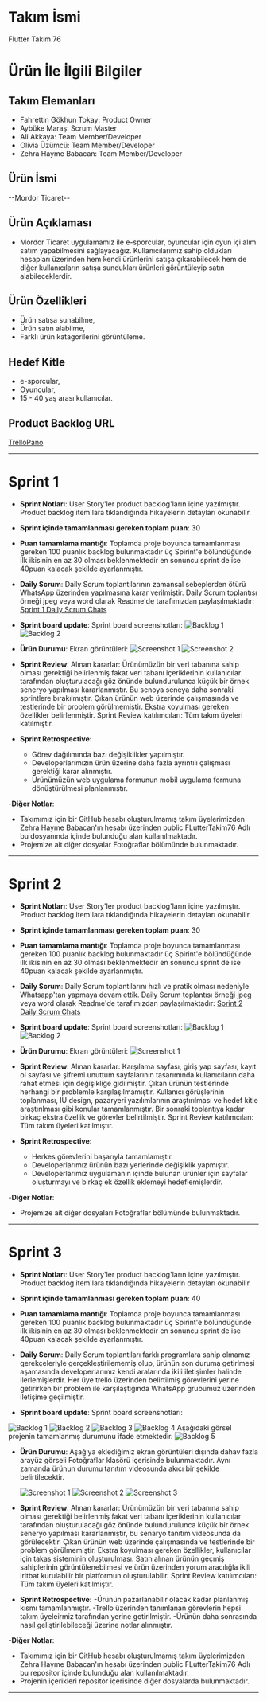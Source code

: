 # **Takım İsmi**

Flutter Takım 76

# Ürün İle İlgili Bilgiler

## Takım Elemanları

- Fahrettin Gökhun Tokay: Product Owner
- Aybüke Maraş: Scrum Master
- Ali Akkaya: Team Member/Developer
- Olivia Üzümcü: Team Member/Developer
- Zehra Hayme Babacan: Team Member/Developer

## Ürün İsmi

--Mordor Ticaret--

## Ürün Açıklaması

- Mordor Ticaret uygulamamız ile e-sporcular, oyuncular için oyun içi alım satım yapabilmesini sağlayacağız. Kullanıcılarımız sahip oldukları hesapları üzerinden hem kendi ürünlerini satışa çıkarabilecek hem de diğer kullanıcıların satışa sundukları ürünleri görüntüleyip satın alabileceklerdir.

## Ürün Özellikleri

- Ürün satışa sunabilme,
- Ürün satın alabilme,
- Farklı ürün katagorilerini görüntüleme.

## Hedef Kitle
- e-sporcular,
- Oyuncular,
- 15 - 40 yaş arası kullanıcılar.

## Product Backlog URL

[TrelloPano](https://trello.com/invite/b/BL40sIsI/0257dbbb47f8379a63b6dd3d133a325f/team-76)

---

# Sprint 1

- **Sprint Notları**: User Story'ler product backlog'ların içine yazılmıştır. Product backlog item'lara tıklandığında hikayelerin detayları okunabilir.
- **Sprint içinde tamamlanması gereken toplam puan**: 30
- **Puan tamamlama mantığı**: Toplamda proje boyunca tamamlanması gereken 100 puanlık backlog bulunmaktadır üç Spirint'e bölündüğünde ilk ikisinin en az 30 olması beklenmektedir en sonuncu sprint de ise 40puan kalacak şekilde ayarlanmıştır.

- **Daily Scrum**: Daily Scrum toplantılarının zamansal sebeplerden ötürü WhatsApp üzerinden yapılmasına karar verilmiştir. Daily Scrum toplantısı örneği jpeg veya word olarak Readme'de tarafımızdan paylaşılmaktadır: [Sprint 1 Daily Scrum Chats](https://github.com/ZehraHaymeBabacan/FlutterTakim76/blob/87ed122a461f95c714cbeb7dd98b3100768a18c6/Fotograflar/Sprint1.docx)

- **Sprint board update**: Sprint board screenshotları: 
![Backlog 1](https://github.com/ZehraHaymeBabacan/FlutterTakim76/blob/87ed122a461f95c714cbeb7dd98b3100768a18c6/Fotograflar/trello.jpeg) 
![Backlog 2](https://github.com/ZehraHaymeBabacan/FlutterTakim76/blob/87ed122a461f95c714cbeb7dd98b3100768a18c6/Fotograflar/trello_2.jpeg)

- **Ürün Durumu**: Ekran görüntüleri:
  ![Screenshot 1](https://github.com/ZehraHaymeBabacan/FlutterTakim76/blob/87ed122a461f95c714cbeb7dd98b3100768a18c6/Fotograflar/homepage.jpeg)
  ![Screenshot 2](https://github.com/ZehraHaymeBabacan/FlutterTakim76/blob/87ed122a461f95c714cbeb7dd98b3100768a18c6/Fotograflar/logo.jpeg)

- **Sprint Review**: 
Alınan kararlar: Ürünümüzün bir veri tabanına sahip olması gerektiği belirlenmiş fakat veri tabanı içeriklerinin kullanıcılar tarafından oluşturulacağı göz önünde bulundurulunca küçük bir örnek seneryo yapılması kararlanmıştır. Bu senoya seneya daha sonraki sprintlere bırakılmıştır. Çıkan ürünün web üzerinde çalışmasında ve testlerinde bir problem görülmemiştir. Ekstra koyulması gereken özellikler belirlenmiştir. 
Sprint Review katılımcıları: Tüm takım üyeleri katılmıştır.

- **Sprint Retrospective:**
  - Görev dağılımında bazı değişiklikler yapılmıştır.
  - Developerlarımızın ürün üzerine daha fazla ayrıntılı çalışması gerektiği karar alınmıştır.
  - Ürünümüzün web uygulama formunun mobil uygulama formuna dönüştürülmesi planlanmıştır.
 

-**Diğer Notlar**:
- Takımımız için bir GitHub hesabı oluşturulmamış takım üyelerimizden Zehra Hayme Babacan'ın hesabı üzerinden public FLutterTakim76 Adlı bu dosyanında içinde bulunduğu alan kullanılmaktadır.
- Projemize ait diğer dosyalar Fotoğraflar bölümünde bulunmaktadır.

---

# Sprint 2
- **Sprint Notları**: User Story'ler product backlog'ların içine yazılmıştır. Product backlog item'lara tıklandığında hikayelerin detayları okunabilir.
- **Sprint içinde tamamlanması gereken toplam puan**: 30
- **Puan tamamlama mantığı**: Toplamda proje boyunca tamamlanması gereken 100 puanlık backlog bulunmaktadır üç Spirint'e bölündüğünde ilk ikisinin en az 30 olması beklenmektedir en sonuncu sprint de ise 40puan kalacak şekilde ayarlanmıştır.

- **Daily Scrum**: Daily Scrum toplantılarını hızlı ve pratik olması nedeniyle Whatsapp'tan yapmaya devam ettik. Daily Scrum toplantısı örneği jpeg veya word olarak Readme'de tarafımızdan paylaşılmaktadır: [Sprint 2 Daily Scrum Chats](https://github.com/ZehraHaymeBabacan/FlutterTakim76/blob/main/Fotograflar/Sprint2.docx)

- **Sprint board update**: Sprint board screenshotları: 
![Backlog 1](https://github.com/ZehraHaymeBabacan/FlutterTakim76/blob/main/Fotograflar/trello_ekran_goruntusu2.png) 
![Backlog 2](https://github.com/ZehraHaymeBabacan/FlutterTakim76/blob/main/Fotograflar/trello_ekran_goruntusu1.png) 

- **Ürün Durumu**: Ekran görüntüleri:
![Screenshot 1](https://github.com/ZehraHaymeBabacan/FlutterTakim76/blob/main/Fotograflar/yeni_anasayfalar.jpeg)
  

- **Sprint Review**: 
Alınan kararlar: Karşılama sayfası, giriş yap sayfası, kayıt ol sayfası ve şifremi unuttum sayfalarının tasarımında kullanıcıların daha rahat etmesi için değişikliğe gidilmiştir. Çıkan ürünün testlerinde herhangi bir problemle karşılaşılmamıştır. Kullanıcı görüşlerinin toplanması, IU design, pazaryeri yazılımlarının araştırılması ve hedef kitle araştırılması gibi konular tamamlanmıştır. Bir sonraki toplantıya kadar birkaç ekstra özellik ve görevler belirtilmiştir. 
Sprint Review katılımcıları: Tüm takım üyeleri katılmıştır.

- **Sprint Retrospective:**
  - Herkes görevlerini başarıyla tamamlamıştır.
  - Developerlarımız ürünün bazı yerlerinde değişiklik yapmıştır.  
  - Developerlarımız uygulamanın içinde bulunan ürünler için sayfalar oluşturmayı ve birkaç ek özellik eklemeyi hedeflemişlerdir.
 

-**Diğer Notlar**:
- Projemize ait diğer dosyaları Fotoğraflar bölümünde bulunmaktadır.


---

# Sprint 3
- **Sprint Notları**: User Story'ler product backlog'ların içine yazılmıştır. Product backlog item'lara tıklandığında hikayelerin detayları okunabilir.
- **Sprint içinde tamamlanması gereken toplam puan**: 40
- **Puan tamamlama mantığı**: Toplamda proje boyunca tamamlanması gereken 100 puanlık backlog bulunmaktadır üç Spirint'e bölündüğünde ilk ikisinin en az 30 olması beklenmektedir en sonuncu sprint de ise 40puan kalacak şekilde ayarlanmıştır.

- **Daily Scrum**: Daily Scrum toplantıları farklı programlara sahip olmamız gerekçeleriyle gerçekleştirilememiş olup, ürünün son duruma getirlmesi aşamasında developerlarımız kendi aralarında ikili iletişimler halinde ilerlemişlerdir. Her üye trello üzerinden belirtilmiş görevlerini yerine getirirken bir problem ile karşılaştığında WhatsApp grubumuz üzerinden iletişime geçilmiştir.

- **Sprint board update**: Sprint board screenshotları: 

![Backlog 1](https://github.com/ZehraHaymeBabacan/FlutterTakim76/blob/main/Fotograflar/s3trello1.jpg) 
![Backlog 2](https://github.com/ZehraHaymeBabacan/FlutterTakim76/blob/main/Fotograflar/s3trello2.jpg)
![Backlog 3](https://github.com/ZehraHaymeBabacan/FlutterTakim76/blob/main/Fotograflar/s3trello3.jpg) 
![Backlog 4](https://github.com/ZehraHaymeBabacan/FlutterTakim76/blob/main/Fotograflar/s3trello4.jpg)
Aşağıdaki görsel projenin tamamlanmış durumunu ifade etmektedir.
![Backlog 5](https://github.com/ZehraHaymeBabacan/FlutterTakim76/blob/main/Fotograflar/s3trello5.jpg) 

- **Ürün Durumu**:
Aşağıya eklediğimiz ekran görüntüleri dışında dahav fazla arayüz görseli Fotoğraflar klasörü içerisinde bulunmaktadır.
Aynı zamanda ürünun durumu tanıtım videosunda akıcı bir şekilde belirtilecektir.

  ![Screenshot 1](https://github.com/ZehraHaymeBabacan/FlutterTakim76/blob/main/Fotograflar/s3product3.jpg)
  ![Screenshot 2](https://github.com/ZehraHaymeBabacan/FlutterTakim76/blob/main/Fotograflar/s3product10.jpg)
  ![Screenshot 3](https://github.com/ZehraHaymeBabacan/FlutterTakim76/blob/main/Fotograflar/s3product4.jpg)
  
- **Sprint Review**: 
Alınan kararlar: Ürünümüzün bir veri tabanına sahip olması gerektiği belirlenmiş fakat veri tabanı içeriklerinin kullanıcılar tarafından oluşturulacağı göz önünde bulundurulunca küçük bir örnek seneryo yapılması kararlanmıştır, bu senaryo tanıtım videosunda da görülecektir. Çıkan ürünün web üzerinde çalışmasında ve testlerinde bir problem görülmemiştir. Ekstra koyulması gereken özellikler, kullanıcılar için takas sisteminin oluşturulması. Satın alınan ürünün geçmiş sahiplerinin görüntülenebilmesi ve ürün üzerinden yorum aracılığla ikili iritbat kurulabilir bir platformun oluşturulabilir.
Sprint Review katılımcıları: Tüm takım üyeleri katılmıştır.

- **Sprint Retrospective:**
  -Ürünün pazarlanabilir olacak kadar planlanmış kısmı tamamlanmıştır.
  -Trello üzerinden tanımlanan görevlerin hepsi takım üyeleirmiz tarafından yerine getirilmiştir.
  -Ürünün daha sonrasında nasıl geliştirilebileceği üzerine notlar alınmıştır.

-**Diğer Notlar**:
- Takımımız için bir GitHub hesabı oluşturulmamış takım üyelerimizden Zehra Hayme Babacan'ın hesabı üzerinden public FLutterTakim76 Adlı bu repositor içinde bulunduğu alan kullanılmaktadır.
- Projenin içerikleri repositor içerisinde diğer dosyalarda bulunmaktadır.

---
